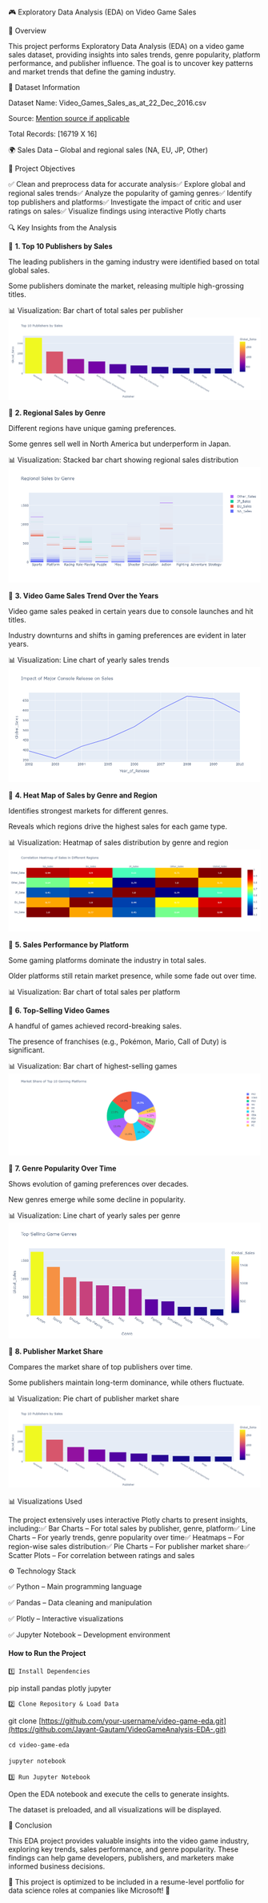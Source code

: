 🎮 Exploratory Data Analysis (EDA) on Video Game Sales

📌 Overview

This project performs Exploratory Data Analysis (EDA) on a video game sales dataset, providing insights into sales trends, genre popularity, platform performance, and publisher influence. The goal is to uncover key patterns and market trends that define the gaming industry.

📎 Dataset Information

Dataset Name: Video_Games_Sales_as_at_22_Dec_2016.csv

Source: [Mention source if applicable](https://www.kaggle.com/datasets/gregorut/videogamesales)

Total Records: [16719 X 16]

🌍 Sales Data – Global and regional sales (NA, EU, JP, Other)

🚀 Project Objectives

✅ Clean and preprocess data for accurate analysis✅ Explore global and regional sales trends✅ Analyze the popularity of gaming genres✅ Identify top publishers and platforms✅ Investigate the impact of critic and user ratings on sales✅ Visualize findings using interactive Plotly charts

🔍 Key Insights from the Analysis

📌 **1. Top 10 Publishers by Sales**

The leading publishers in the gaming industry were identified based on total global sales.

Some publishers dominate the market, releasing multiple high-grossing titles.

📊 Visualization: Bar chart of total sales per publisher
![Top 10 Publishers by Sales](./Graphs/top_10_publisher.png)

📌 **2. Regional Sales by Genre**

Different regions have unique gaming preferences.

Some genres sell well in North America but underperform in Japan.

📊 Visualization: Stacked bar chart showing regional sales distribution
![Regional sales by publishers](./Graphs/regional_sales.png)

📌 **3. Video Game Sales Trend Over the Years**

Video game sales peaked in certain years due to console launches and hit titles.

Industry downturns and shifts in gaming preferences are evident in later years.

📊 Visualization: Line chart of yearly sales trends
![Sales Trend Over the Years](./Graphs/trend2.png)

📌 **4. Heat Map of Sales by Genre and Region**

Identifies strongest markets for different genres.

Reveals which regions drive the highest sales for each game type.

📊 Visualization: Heatmap of sales distribution by genre and region
![Heat](./Graphs/HeatMap.png)

📌 **5. Sales Performance by Platform**

Some gaming platforms dominate the industry in total sales.

Older platforms still retain market presence, while some fade out over time.

📊 Visualization: Bar chart of total sales per platform


📌 **6. Top-Selling Video Games**

A handful of games achieved record-breaking sales.

The presence of franchises (e.g., Pokémon, Mario, Call of Duty) is significant.

📊 Visualization: Bar chart of highest-selling games
![Top Selling Games](./Graphs/top_selling_gaming_platforms.png)


📌 **7. Genre Popularity Over Time**

Shows evolution of gaming preferences over decades.

New genres emerge while some decline in popularity.

📊 Visualization: Line chart of yearly sales per genre
![Genre Popularity Over Time](./Graphs/gameGenre.png)

📌 **8. Publisher Market Share**

Compares the market share of top publishers over time.

Some publishers maintain long-term dominance, while others fluctuate.

📊 Visualization: Pie chart of publisher market share
![Publisher Market Share](./Graphs/top_10_publisher.png)

📊 Visualizations Used

The project extensively uses interactive Plotly charts to present insights, including:✅ Bar Charts – For total sales by publisher, genre, platform✅ Line Charts – For yearly trends, genre popularity over time✅ Heatmaps – For region-wise sales distribution✅ Pie Charts – For publisher market share✅ Scatter Plots – For correlation between ratings and sales

⚙ Technology Stack

✅ Python – Main programming language

✅ Pandas – Data cleaning and manipulation

✅ Plotly – Interactive visualizations

✅ Jupyter Notebook – Development environment

#### How to Run the Project

    1️⃣ Install Dependencies

pip install pandas plotly jupyter

    2️⃣ Clone Repository & Load Data

git clone [https://github.com/your-username/video-game-eda.git](https://github.com/Jayant-Gautam/VideoGameAnalysis-EDA-.git)

    cd video-game-eda

    jupyter notebook

    3️⃣ Run Jupyter Notebook

Open the EDA notebook and execute the cells to generate insights.

The dataset is preloaded, and all visualizations will be displayed.

🌟 Conclusion

This EDA project provides valuable insights into the video game industry, exploring key trends, sales performance, and genre popularity. These findings can help game developers, publishers, and marketers make informed business decisions.

📌 This project is optimized to be included in a resume-level portfolio for data science roles at companies like Microsoft! 🚀
